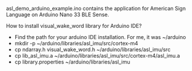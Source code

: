 asl_demo_arduino_example.ino contains the application for American Sign Language on Arduino Nano 33 BLE Sense.

How to install visual_wake_word library for Arduino IDE?
 - Find the path for your arduino IDE installation. For me, it was ~/arduino
 - mkdir -p ~/arduino/libraries/asl_imu/src/cortex-m4
 - cp ndarray.h visual_wake_word.h ~/arduino/libraries/asl_imu/src
 - cp lib_asl_imu.a ~/arduino/libraries/asl_imu/src/cortex-m4/asl_imu.a
 - cp library.properties ~/arduino/libraries/asl_imu
